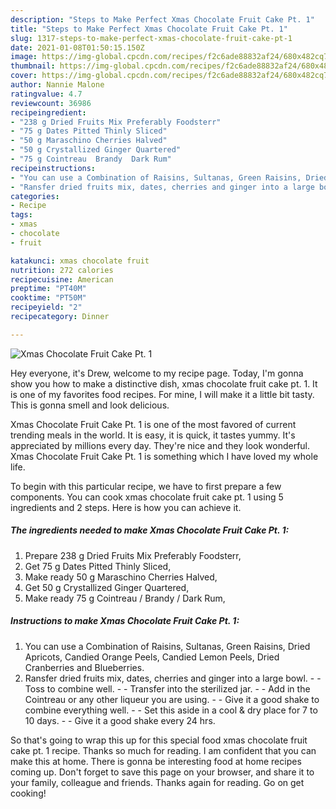 ```yaml
---
description: "Steps to Make Perfect Xmas Chocolate Fruit Cake Pt. 1"
title: "Steps to Make Perfect Xmas Chocolate Fruit Cake Pt. 1"
slug: 1317-steps-to-make-perfect-xmas-chocolate-fruit-cake-pt-1
date: 2021-01-08T01:50:15.150Z
image: https://img-global.cpcdn.com/recipes/f2c6ade88832af24/680x482cq70/xmas-chocolate-fruit-cake-pt-1-recipe-main-photo.jpg
thumbnail: https://img-global.cpcdn.com/recipes/f2c6ade88832af24/680x482cq70/xmas-chocolate-fruit-cake-pt-1-recipe-main-photo.jpg
cover: https://img-global.cpcdn.com/recipes/f2c6ade88832af24/680x482cq70/xmas-chocolate-fruit-cake-pt-1-recipe-main-photo.jpg
author: Nannie Malone
ratingvalue: 4.7
reviewcount: 36986
recipeingredient:
- "238 g Dried Fruits Mix Preferably Foodsterr"
- "75 g Dates Pitted Thinly Sliced"
- "50 g Maraschino Cherries Halved"
- "50 g Crystallized Ginger Quartered"
- "75 g Cointreau  Brandy  Dark Rum"
recipeinstructions:
- "You can use a Combination of Raisins, Sultanas, Green Raisins, Dried Apricots, Candied Orange Peels, Candied Lemon Peels, Dried Cranberries and Blueberries."
- "Ransfer dried fruits mix, dates, cherries and ginger into a large bowl.  Toss to combine well.  Transfer into the sterilized jar.  Add in the Cointreau or any other liqueur you are using.  Give it a good shake to combine everything well.  Set this aside in a cool &amp; dry place for 7 to 10 days.  Give it a good shake every 24 hrs."
categories:
- Recipe
tags:
- xmas
- chocolate
- fruit

katakunci: xmas chocolate fruit 
nutrition: 272 calories
recipecuisine: American
preptime: "PT40M"
cooktime: "PT50M"
recipeyield: "2"
recipecategory: Dinner

---
```



![Xmas Chocolate Fruit Cake Pt. 1](https://img-global.cpcdn.com/recipes/f2c6ade88832af24/680x482cq70/xmas-chocolate-fruit-cake-pt-1-recipe-main-photo.jpg)

Hey everyone, it's Drew, welcome to my recipe page. Today, I'm gonna show you how to make a distinctive dish, xmas chocolate fruit cake pt. 1. It is one of my favorites food recipes. For mine, I will make it a little bit tasty. This is gonna smell and look delicious.

Xmas Chocolate Fruit Cake Pt. 1 is one of the most favored of current trending meals in the world. It is easy, it is quick, it tastes yummy. It's appreciated by millions every day. They're nice and they look wonderful. Xmas Chocolate Fruit Cake Pt. 1 is something which I have loved my whole life.




To begin with this particular recipe, we have to first prepare a few components. You can cook xmas chocolate fruit cake pt. 1 using 5 ingredients and 2 steps. Here is how you can achieve it.

<!--inarticleads1-->

##### The ingredients needed to make Xmas Chocolate Fruit Cake Pt. 1:

1. Prepare 238 g Dried Fruits Mix Preferably Foodsterr,
1. Get 75 g Dates Pitted Thinly Sliced,
1. Make ready 50 g Maraschino Cherries Halved,
1. Get 50 g Crystallized Ginger Quartered,
1. Make ready 75 g Cointreau / Brandy / Dark Rum,




<!--inarticleads2-->

##### Instructions to make Xmas Chocolate Fruit Cake Pt. 1:

1. You can use a Combination of Raisins, Sultanas, Green Raisins, Dried Apricots, Candied Orange Peels, Candied Lemon Peels, Dried Cranberries and Blueberries.
1. Ransfer dried fruits mix, dates, cherries and ginger into a large bowl. -  - Toss to combine well. -  - Transfer into the sterilized jar. -  - Add in the Cointreau or any other liqueur you are using. -  - Give it a good shake to combine everything well. -  - Set this aside in a cool &amp; dry place for 7 to 10 days. -  - Give it a good shake every 24 hrs.




So that's going to wrap this up for this special food xmas chocolate fruit cake pt. 1 recipe. Thanks so much for reading. I am confident that you can make this at home. There is gonna be interesting food at home recipes coming up. Don't forget to save this page on your browser, and share it to your family, colleague and friends. Thanks again for reading. Go on get cooking!
